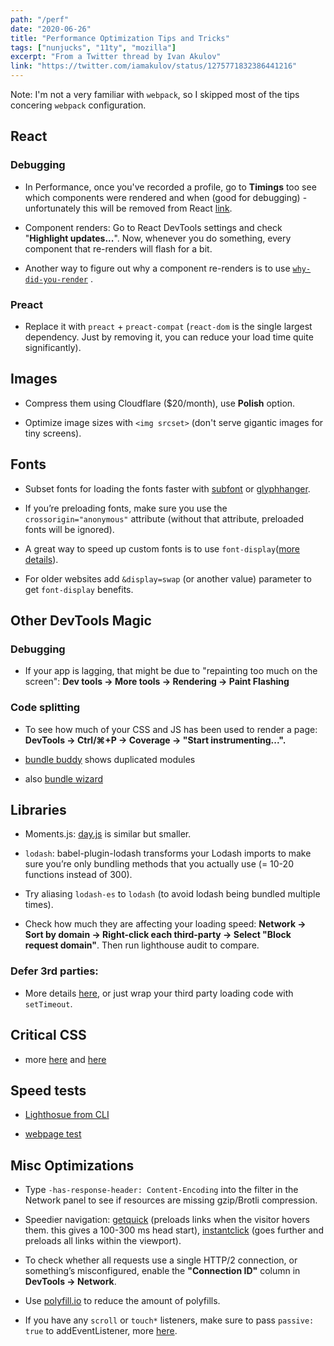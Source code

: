 ```yaml
---
path: "/perf"
date: "2020-06-26"
title: "Performance Optimization Tips and Tricks"
tags: ["nunjucks", "11ty", "mozilla"]
excerpt: "From a Twitter thread by Ivan Akulov"
link: "https://twitter.com/iamakulov/status/1275771832386441216"
---
```


Note: I'm not a very familiar with `webpack`, so I skipped most of the tips concering `webpack` configuration.

## React

### Debugging

- In Performance, once you've recorded a profile, go to **Timings** too see which components were rendered and when (good for debugging) - unfortunately this will be removed from React [link](https://github.com/facebook/react/pull/18417).

- Component renders: Go to React DevTools settings and check "**Highlight updates...**". Now, whenever you do something, every component that re-renders will flash for a bit.

- Another way to figure out why a component re-renders is to use [`why-did-you-render`](https://github.com/welldone-software/why-did-you-render) .

### Preact

- Replace it with `preact` + `preact-compat` (`react-dom` is the single largest dependency. Just by removing it, you can reduce your load time quite significantly).

## Images

- Compress them using Cloudflare (\$20/month), use **Polish** option.

- Optimize image sizes with `<img srcset>` (don't serve gigantic images for tiny screens).

## Fonts

- Subset fonts for loading the fonts faster with [subfont](https://www.npmjs.com/package/subfont) or [glyphhanger](https://github.com/filamentgroup/glyphhanger).

- If you’re preloading fonts, make sure you use the `crossorigin="anonymous"` attribute (without that attribute, preloaded fonts will be ignored).

- A great way to speed up custom fonts is to use `font-display`([more details](https://font-display.glitch.me/)).

- For older websites add `&display=swap` (or another value) parameter to get `font-display` benefits.

## Other DevTools Magic

### Debugging

- If your app is lagging, that might be due to "repainting too much on the screen": **Dev tools → More tools → Rendering → Paint Flashing**

### Code splitting

- To see how much of your CSS and JS has been used to render a page: **DevTools → Ctrl/⌘+P → Coverage → "Start instrumenting...".**

- [bundle buddy](https://www.npmjs.com/package/bundle-buddy) shows duplicated modules

- also [bundle wizard](https://www.npmjs.com/package/bundle-wizard)

## Libraries

- Moments.js: [day.js](https://github.com/iamkun/dayjs) is similar but smaller.

- `lodash`: babel-plugin-lodash transforms your Lodash imports to make sure you’re only bundling methods that you actually use (= 10-20 functions instead of 300).

- Try aliasing `lodash-es` to `lodash` (to avoid lodash being bundled multiple times).

- Check how much they are affecting your loading speed: **Network → Sort by domain → Right-click each third-party → Select "Block request domain"**. Then run lighthouse audit to compare.

### Defer 3rd parties:

- More details [here](https://3perf.com/blog/notion/#defer-third-parties), or just wrap your third party loading code with `setTimeout`.

## Critical CSS

- more [here](https://github.com/addyosmani/critical) and [here](https://3perf.com/talks/web-perf-101/#critical-css)

## Speed tests

- [Lighthosue from CLI](https://www.npmjs.com/package/lighthouse)

- [webpage test](https://webpagetest.org/)

## Misc Optimizations

- Type `-has-response-header: Content-Encoding` into the filter in the Network panel to see if resources are missing gzip/Brotli compression.

- Speedier navigation: [getquick](https://getquick.link/) (preloads links when the visitor hovers them. this gives a 100-300 ms head start), [instantclick](http://instantclick.io/) (goes further and preloads all links within the viewport).

- To check whether all requests use a single HTTP/2 connection, or something’s misconfigured, enable the **"Connection ID"** column in **DevTools → Network**.

- Use [polyfill.io](https://polyfill.io/v3/) to reduce the amount of polyfills.

- If you have any `scroll` or `touch*` listeners, make sure to pass `passive: true` to addEventListener, more [here](https://developers.google.com/web/updates/2016/06/passive-event-listeners).
